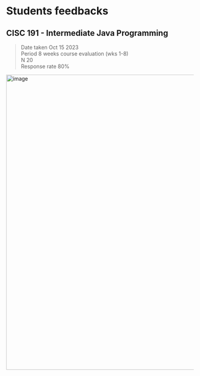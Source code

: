 # Students feedbacks
## CISC 191 - Intermediate Java Programming

> Date taken    Oct 15 2023  
> Period        8 weeks course evaluation (wks 1-8)  
> N             20  
> Response rate 80%  

<img width="791" alt="image" src="https://github.com/d-khan/prf/assets/11669149/8620d18a-7f01-4259-bd14-0353619e33d2">





